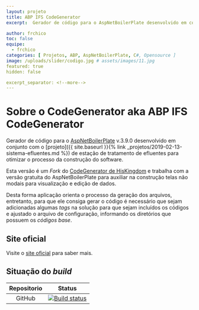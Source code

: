 ```yaml
---
layout: projeto
title: ABP IFS CodeGenerator
excerpt:  Gerador de código para o AspNetBoilerPlate desenvolvido em conjunto com o projeto de estação de tratamento de efluentes para otimizar o processo da construção do software.

author: frchico
toc: false  
equipe: 
  - frchico
categories: [ Projetos, ABP, AspNetBoilerPlate, C#, Opensource ]
image: /uploads/slider/codigo.jpg # assets/images/11.jpg
featured: true
hidden: false

excerpt_separator: <!--more-->
---
```


# Sobre o CodeGenerator aka ABP IFS CodeGenerator

Gerador de código para o [AspNetBoilerPlate](http://aspnetboilerplate.com) v.3.9.0 desenvolvido em conjunto com o [projeto]({{ site.baseurl }}{% link _projetos/2019-02-13-sistema-efluentes.md %}) de estação de tratamento de efluentes para otimizar o processo da construção do software.

Esta versão é um *Fork* do [CodeGenerator de HisKingdom](https://github.com/HisKingdom/CodeGenerator)  e trabalha com a versão gratuita do AspNetBoilerPlate para auxiliar na construção telas não modais para visualização e edição de dados.

Desta forma aplicação orienta o processo da geração dos arquivos, entretanto, para que ele consiga gerar o código é necessário que sejam adicionadas algumas *tags* na solução para que sejam incluídos os códigos e ajustado o arquivo de configuração, informando os diretórios que possuem os *códigos base*.

## Site oficial

Visite o [site oficial](https://saneamentoambiental.github.io/CodeGenerator/) para saber mais.

## Situação do *build*

| Repositorio |  Status                                                     |
| :---------: | :---------------------------------------------------------: |
|   GitHub    | [![Build status](https://ci.appveyor.com/api/projects/status/tv4ap6797k4nmtfh?svg=true)](https://ci.appveyor.com/project/saneamentoambiental/codegenerator) |
